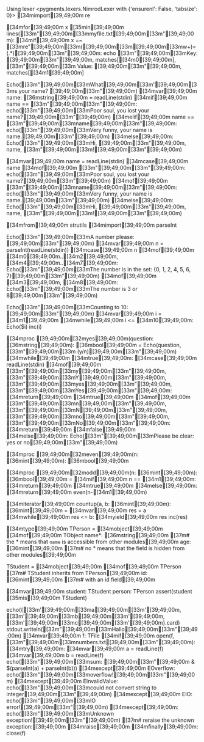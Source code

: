 Using lexer <pygments.lexers.NimrodLexer with {'ensurenl': False, 'tabsize': 0}>
[34mimport[39;49;00m re

[34mfor[39;49;00m x [35min[39;49;00m lines([33m"[39;49;00m[33mmyfile.txt[39;49;00m[33m"[39;49;00m):
  [34mif[39;49;00m x =~ [33mre"[39;49;00m[33m([39;49;00m[33m\[39;49;00m[33mw+)=(.*)[39;49;00m[33m"[39;49;00m:
    echo [33m"[39;49;00m[33mKey: [39;49;00m[33m"[39;49;00m, matches[[34m0[39;49;00m],
         [33m"[39;49;00m[33m Value: [39;49;00m[33m"[39;49;00m, matches[[34m1[39;49;00m]

Echo([33m"[39;49;00m[33mWhat[39;49;00m[33m'[39;49;00m[33ms your name? [39;49;00m[33m"[39;49;00m)
[34mvar[39;49;00m name: [36mstring[39;49;00m = readLine(stdin)
[34mif[39;49;00m name == [33m"[39;49;00m[33m"[39;49;00m:
  echo([33m"[39;49;00m[33mPoor soul, you lost your name?[39;49;00m[33m"[39;49;00m)
[34melif[39;49;00m name == [33m"[39;49;00m[33mname[39;49;00m[33m"[39;49;00m:
  echo([33m"[39;49;00m[33mVery funny, your name is name.[39;49;00m[33m"[39;49;00m)
[34melse[39;49;00m:
  Echo([33m"[39;49;00m[33mHi, [39;49;00m[33m"[39;49;00m, name, [33m"[39;49;00m[33m![39;49;00m[33m"[39;49;00m)

[34mvar[39;49;00m name = readLine(stdin)
[34mcase[39;49;00m name
[34mof[39;49;00m [33m"[39;49;00m[33m"[39;49;00m:
  echo([33m"[39;49;00m[33mPoor soul, you lost your name?[39;49;00m[33m"[39;49;00m)
[34mof[39;49;00m [33m"[39;49;00m[33mname[39;49;00m[33m"[39;49;00m:
  echo([33m"[39;49;00m[33mVery funny, your name is name.[39;49;00m[33m"[39;49;00m)
[34melse[39;49;00m:
  Echo([33m"[39;49;00m[33mHi, [39;49;00m[33m"[39;49;00m, name, [33m"[39;49;00m[33m![39;49;00m[33m"[39;49;00m)

[34mfrom[39;49;00m strutils [34mimport[39;49;00m parseInt

Echo([33m"[39;49;00m[33mA number please: [39;49;00m[33m"[39;49;00m)
[34mvar[39;49;00m n = parseInt(readLine(stdin))
[34mcase[39;49;00m n
[34mof[39;49;00m [34m0[39;49;00m..[34m2[39;49;00m, [34m4[39;49;00m..[34m7[39;49;00m: Echo([33m"[39;49;00m[33mThe number is in the set: {0, 1, 2, 4, 5, 6, 7}[39;49;00m[33m"[39;49;00m)
[34mof[39;49;00m [34m3[39;49;00m, [34m8[39;49;00m: Echo([33m"[39;49;00m[33mThe number is 3 or 8[39;49;00m[33m"[39;49;00m)

Echo([33m"[39;49;00m[33mCounting to 10: [39;49;00m[33m"[39;49;00m)
[34mvar[39;49;00m i = [34m1[39;49;00m
[34mwhile[39;49;00m i <= [34m10[39;49;00m:
  Echo($i)
  inc(i)

[34mproc [39;49;00m[32myes[39;49;00m(question: [36mstring[39;49;00m): [36mbool[39;49;00m =
  Echo(question, [33m"[39;49;00m[33m (y/n)[39;49;00m[33m"[39;49;00m)
  [34mwhile[39;49;00m [34mtrue[39;49;00m:
    [34mcase[39;49;00m readLine(stdin)
    [34mof[39;49;00m [33m"[39;49;00m[33my[39;49;00m[33m"[39;49;00m, [33m"[39;49;00m[33mY[39;49;00m[33m"[39;49;00m, [33m"[39;49;00m[33myes[39;49;00m[33m"[39;49;00m, [33m"[39;49;00m[33mYes[39;49;00m[33m"[39;49;00m: [34mreturn[39;49;00m [34mtrue[39;49;00m
    [34mof[39;49;00m [33m"[39;49;00m[33mn[39;49;00m[33m"[39;49;00m, [33m"[39;49;00m[33mN[39;49;00m[33m"[39;49;00m, [33m"[39;49;00m[33mno[39;49;00m[33m"[39;49;00m, [33m"[39;49;00m[33mNo[39;49;00m[33m"[39;49;00m: [34mreturn[39;49;00m [34mfalse[39;49;00m
    [34melse[39;49;00m: Echo([33m"[39;49;00m[33mPlease be clear: yes or no[39;49;00m[33m"[39;49;00m)

[34mproc [39;49;00m[32meven[39;49;00m(n: [36mint[39;49;00m): [36mbool[39;49;00m

[34mproc [39;49;00m[32modd[39;49;00m(n: [36mint[39;49;00m): [36mbool[39;49;00m =
  [34mif[39;49;00m n == [34m1[39;49;00m: [34mreturn[39;49;00m [34mtrue[39;49;00m
  [34melse[39;49;00m: [34mreturn[39;49;00m even(n-[34m1[39;49;00m)

[34miterator[39;49;00m countup(a, b: [36mint[39;49;00m): [36mint[39;49;00m =
  [34mvar[39;49;00m res = a
  [34mwhile[39;49;00m res <= b:
    [34myield[39;49;00m res
    inc(res)

[34mtype[39;49;00m
  TPerson = [34mobject[39;49;00m [34mof[39;49;00m TObject
    name*: [36mstring[39;49;00m  [37m# the * means that `name` is accessible from other modules[39;49;00m
    age: [36mint[39;49;00m       [37m# no * means that the field is hidden from other modules[39;49;00m

  TStudent = [34mobject[39;49;00m [34mof[39;49;00m TPerson [37m# TStudent inherits from TPerson[39;49;00m
    id: [36mint[39;49;00m                    [37m# with an id field[39;49;00m

[34mvar[39;49;00m
  student: TStudent
  person: TPerson
assert(student [35mis[39;49;00m TStudent)

echo({[33m'[39;49;00m[33ma[39;49;00m[33m'[39;49;00m, [33m'[39;49;00m[33mb[39;49;00m[33m'[39;49;00m, [33m'[39;49;00m[33mc[39;49;00m[33m'[39;49;00m}.card)
stdout.writeln([33m"[39;49;00m[33mHallo[39;49;00m[33m"[39;49;00m)
[34mvar[39;49;00m
  f: TFile
[34mif[39;49;00m open(f, [33m"[39;49;00m[33mnumbers.txt[39;49;00m[33m"[39;49;00m):
  [34mtry[39;49;00m:
    [34mvar[39;49;00m a = readLine(f)
    [34mvar[39;49;00m b = readLine(f)
    echo([33m"[39;49;00m[33msum: [39;49;00m[33m"[39;49;00m & $(parseInt(a) + parseInt(b)))
  [34mexcept[39;49;00m EOverflow:
    echo([33m"[39;49;00m[33moverflow![39;49;00m[33m"[39;49;00m)
  [34mexcept[39;49;00m EInvalidValue:
    echo([33m"[39;49;00m[33mcould not convert string to integer[39;49;00m[33m"[39;49;00m)
  [34mexcept[39;49;00m EIO:
    echo([33m"[39;49;00m[33mIO error![39;49;00m[33m"[39;49;00m)
  [34mexcept[39;49;00m:
    echo([33m"[39;49;00m[33mUnknown exception![39;49;00m[33m"[39;49;00m)
    [37m# reraise the unknown exception:[39;49;00m
    [34mraise[39;49;00m
  [34mfinally[39;49;00m:
    close(f)
